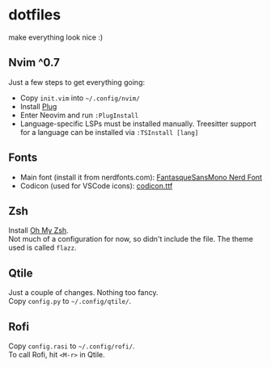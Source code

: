 # dotfiles
make everything look nice :)

## Nvim ^0.7
Just a few steps to get everything going:
- Copy `init.vim` into `~/.config/nvim/`
- Install [Plug](https://github.com/junegunn/vim-plug)
- Enter Neovim and run `:PlugInstall`
- Language-specific LSPs must be installed manually. Treesitter support for a language can be installed via `:TSInstall [lang]`

## Fonts
- Main font (install it from nerdfonts.com): [FantasqueSansMono Nerd Font](https://www.nerdfonts.com/)
- Codicon (used for VSCode icons): [codicon.ttf](https://github.com/microsoft/vscode-codicons/blob/main/dist/codicon.ttf)

## Zsh
Install [Oh My Zsh](https://github.com/microsoft/vscode-codicons/blob/main/dist/codicon.ttf). \
Not much of a configuration for now, so didn't include the file. The theme used is called `flazz`.

## Qtile
Just a couple of changes. Nothing too fancy. \
Copy `config.py` to `~/.config/qtile/`.

## Rofi
Copy `config.rasi` to `~/.config/rofi/`. \
To call Rofi, hit `<M-r>` in Qtile.
